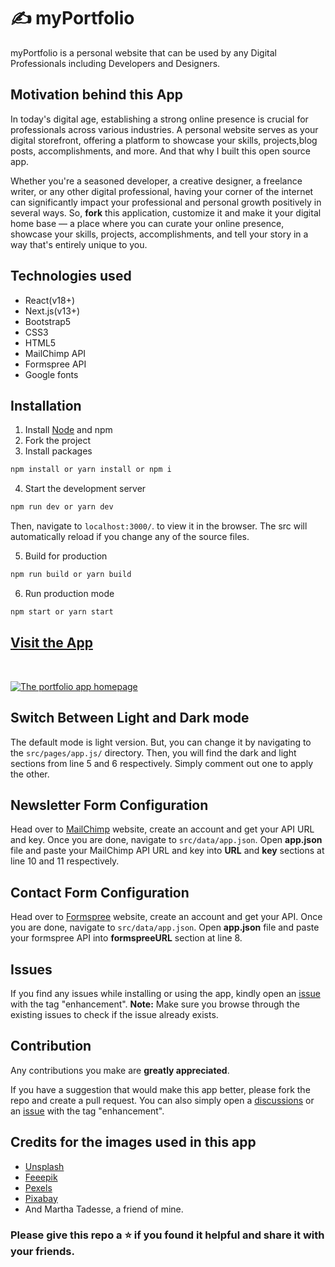 # ✍️ myPortfolio

myPortfolio is a personal website that can be used by any Digital Professionals including Developers and Designers. 

## Motivation behind this App
In today's digital age, establishing a strong online presence is crucial for professionals across various industries. A personal website serves as your digital storefront, offering a platform to showcase your skills, projects,blog posts, accomplishments, and more. And that why I built this open source app.

Whether you're a seasoned developer, a creative designer, a freelance writer, or any other digital professional, having your corner of the internet can significantly impact your professional and personal growth positively in several ways. So, **fork** this application, customize it and make it your digital home base — a place where you can curate your online presence, showcase your skills, projects, accomplishments, and tell your story in a way that's entirely unique to you. 
 

## Technologies used

- React(v18+) 
- Next.js(v13+)
- Bootstrap5
- CSS3
- HTML5
- MailChimp API
- Formspree API
- Google fonts

## Installation
1. Install [Node](https://nodejs.org/en/) and npm
2. Fork the project
3. Install packages 

```bash
npm install or yarn install or npm i
```
4. Start the development server

```bash
npm run dev or yarn dev
```
Then, navigate to `localhost:3000/`. to view it in the browser.
The src will automatically reload if you change any of the source files.

5. Build for production 

```bash
npm run build or yarn build
```

6. Run production mode

```bash
npm start or yarn start
```

## [Visit the App](https://myportfolio-et.vercel.app/) 
<br>

<a href="https://myportfolio-et.vercel.app/" target="_blank"><img src="https://i.imgur.com/u61T5tg.png" alt="The portfolio app homepage"> </a>

## Switch Between Light and Dark mode
   The default mode is light version. But, you can change it by navigating to the `src/pages/app.js/` directory.
   Then, you will find the dark and light sections from line 5 and 6 respectively. Simply comment out one to apply the other.
   
## Newsletter Form Configuration 
   Head over to [MailChimp](https://mailchimp.com) website, create an account and get your API URL and key. Once you are done, navigate to `src/data/app.json`. Open **app.json** file and paste your MailChimp API URL and key into **URL** and **key** sections at line 10 and 11 respectively. 
   
## Contact Form Configuration 
   Head over to [Formspree](https://formspree.io) website, create an account and get your API. Once you are done, navigate to `src/data/app.json`. Open **app.json** file and paste your formspree API into **formspreeURL** section at line 8. 

## Issues
   If you find any issues while installing or using the app, kindly open an [issue](https://github.com/Aklilu-Mandefro/myPortfolio/issues) with the tag
"enhancement".
   **Note:** Make sure you browse through the existing issues to check if the issue already exists.<br>
   
## Contribution
Any contributions you make are **greatly appreciated**.

If you have a suggestion that would make this app better, please fork the repo and
create a pull request. You can also simply open a [discussions](https://github.com/Aklilu-Mandefro/myPortfolio/discussions/)  or an [issue](https://github.com/Aklilu-Mandefro/myPortfolio/issues) with the tag
"enhancement".

## Credits for the images used in this app
 - [Unsplash](https://unsplash.com)
 - [Feeepik](https://feeepik.com)
- [Pexels](https://pexels.com)
- [Pixabay](https://pixabay.com)
- And Martha Tadesse, a friend of mine.

### Please give this repo a ⭐ if you found it helpful and share it with your friends.
